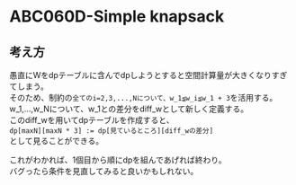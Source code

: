 # ABC060D-Simple knapsack
## 考え方
愚直にWをdpテーブルに含んでdpしようとすると空間計算量が大きくなりすぎてしまう。  
そのため、制約の`全てのi=2,3,...,Nについて、w_1≦w_i≦w_1 + 3`を活用する。  
w_1,...,w_Nについて、w_1との差分をdiff_wとして新しく定義する。  
このdiff_wを用いてdpテーブルを作成すると、  
`dp[maxN][maxN * 3] := dp[見ているところ][diff_wの差分]`  
として見ることができる。  

これがわかれば、1個目から順にdpを組んであげれば終わり。  
バグったら条件を見直してみると良いかもしれない。
